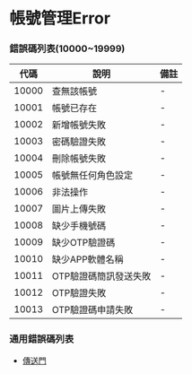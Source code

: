 # 帳號管理Error

### 錯誤碼列表(10000~19999)
|代碼|說明|備註|
|------------- | -------------|--------|
|10000 |查無該帳號|-|
|10001|帳號已存在|-|
|10002|新增帳號失敗|-|
|10003|密碼驗證失敗|-|
|10004|刪除帳號失敗|-|
|10005|帳號無任何角色設定|-|
|10006|非法操作|-|
|10007|圖片上傳失敗|-|
|10008|缺少手機號碼|-|
|10009|缺少OTP驗證碼|-|
|10010|缺少APP軟體名稱|-|
|10011|OTP驗證碼簡訊發送失敗|-|
|10012|OTP驗證失敗|-|
|10013|OTP驗證碼申請失敗|-|

### 通用錯誤碼列表
* [傳送門](https://github.com/3rdpay/AppCMS-API/blob/master/Modules/Base/Document/error.md)
